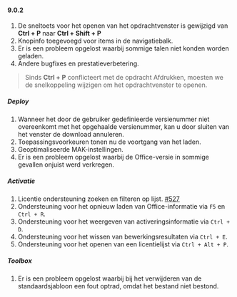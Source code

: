 #### 9.0.2

1. De sneltoets voor het openen van het opdrachtvenster is gewijzigd van **Ctrl + P** naar **Ctrl + Shift + P**
2. Knopinfo toegevoegd voor items in de navigatiebalk.
3. Er is een probleem opgelost waarbij sommige talen niet konden worden geladen.
4. Andere bugfixes en prestatieverbetering.

> Sinds **Ctrl + P** conflicteert met de opdracht Afdrukken, moesten we de snelkoppeling wijzigen om het opdrachtvenster te openen.

##### Deploy

1. Wanneer het door de gebruiker gedefinieerde versienummer niet overeenkomt met het opgehaalde versienummer, kan u door sluiten van het venster de download annuleren.
2. Toepassingsvoorkeuren tonen nu de voortgang van het laden.
3. Geoptimaliseerde MAK-instellingen.
4. Er is een probleem opgelost waarbij de Office-versie in sommige gevallen onjuist werd verkregen.

##### Activatie

1. Licentie ondersteuning zoeken en filteren op lijst. [#527](https://github.com/YerongAI/Office-Tool/issues/527)
2. Ondersteuning voor het opnieuw laden van Office-informatie via `F5` en `Ctrl + R`.
3. Ondersteuning voor het weergeven van activeringsinformatie via `Ctrl + D`.
4. Ondersteuning voor het wissen van bewerkingsresultaten via `Ctrl + E`.
5. Ondersteuning voor het openen van een licentielijst via `Ctrl + Alt + P`.

##### Toolbox

1. Er is een probleem opgelost waarbij bij het verwijderen van de standaardsjabloon een fout optrad, omdat het bestand niet bestond.
